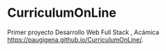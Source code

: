 # CurriculumOnLine
Primer proyecto Desarrollo Web Full Stack , Acámica
https://paugigena.github.io/CurriculumOnLine/.
